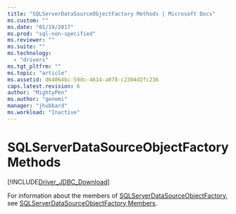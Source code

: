 ```yaml
---
title: "SQLServerDataSourceObjectFactory Methods | Microsoft Docs"
ms.custom: ""
ms.date: "01/19/2017"
ms.prod: "sql-non-specified"
ms.reviewer: ""
ms.suite: ""
ms.technology: 
  - "drivers"
ms.tgt_pltfrm: ""
ms.topic: "article"
ms.assetid: d64064bc-59dc-4614-a078-c2304d2fc236
caps.latest.revision: 6
author: "MightyPen"
ms.author: "genemi"
manager: "jhubbard"
ms.workload: "Inactive"
---
```

# SQLServerDataSourceObjectFactory Methods
[!INCLUDE[Driver_JDBC_Download](../../../includes/driver_jdbc_download.md)]

  For information about the members of [SQLServerDataSourceObjectFactory](../../../connect/jdbc/reference/sqlserverdatasourceobjectfactory-class.md), see [SQLServerDataSourceObjectFactory Members](../../../connect/jdbc/reference/sqlserverdatasourceobjectfactory-members.md).  
  
  
